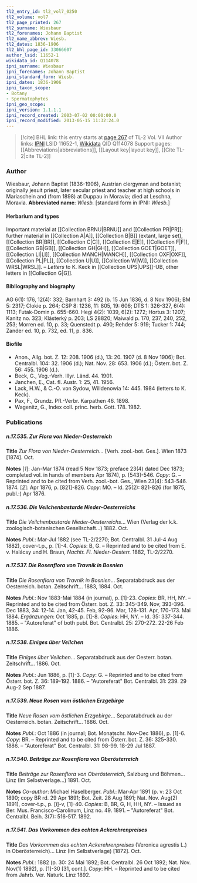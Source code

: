```yaml
---
tl2_entry_id: tl2_vol7_0250
tl2_volume: vol7
tl2_page_printed: 267
tl2_surname: Wiesbaur
tl2_forenames: Johann Baptist
tl2_name_abbrev: Wiesb.
tl2_dates: 1836-1906
tl2_bhl_page_id: 33066607
author_lsid: 11652-1
wikidata_id: Q114078
ipni_surname: Wiesbaur
ipni_forenames: Johann Baptist
ipni_standard_form: Wiesb.
ipni_dates: 1836-1906
ipni_taxon_scope: 
- Botany
- Spermatophytes
ipni_geo_scope: 
ipni_version: 1.1.1.1
ipni_record_created: 2003-07-02 00:00:00.0
ipni_record_modified: 2013-05-15 11:32:24.0
---
```


> [!cite] BHL link: this entry starts at [page 267](https://www.biodiversitylibrary.org/page/33066607) of TL-2 Vol. VII
> Author links: [IPNI](https://www.ipni.org/a/11652-1) LSID 11652-1, [Wikidata](https://www.wikidata.org/wiki/Q114078) QID Q114078
> Support pages: [[Abbreviations|abbreviations]], [[Layout key|layout key]], [[Cite TL-2|cite TL-2]]

### Author

Wiesbaur, Johann Baptist (1836-1906), Austrian clergyman and botanist; originally jesuit priest, later secular priest and teacher at high schools in Mariaschein and (from 1898) at Duppau in Moravia; died at Leschna, Moravia. 
**Abbreviated name**: *Wiesb.* \[standard form in IPNI: *Wiesb.*\]

#### Herbarium and types

Important material at [[Collection BRNU|BRNU]] and [[Collection PR|PR]]; further material in [[Collection A|A]], [[Collection B|B]] (extant, large set), [[Collection BR|BR]], [[Collection C|C]], [[Collection E|E]], [[Collection F|F]], [[Collection GB|GB]], [[Collection GH|GH]], [[Collection GOET|GOET]], [[Collection LI|LI]], [[Collection MANCH|MANCH]], [[Collection OXF|OXF]], [[Collection PL|PL]], [[Collection U|U]], [[Collection W|W]], [[Collection WRSL|WRSL]]. – *Letters* to K. Keck in [[Collection UPS|UPS]]-UB, other letters in [[Collection G|G]].

#### Bibliography and biography

AG 6(1): 176, 12(4): 332; Barnhart 3: 492 (b. 15 Jun 1836, d. 8 Nov 1906); BM 5: 2317; Clokie p. 264; CSP 8: 1236, 11: 805, 19: 606; DTS 1: 326-327, 6(4): 1113; Futak-Domin p. 655-660. Hegi 4(2): 1039, 6(2): 1272; Hortus 3: 1207; Kanitz no. 323; Klásterký p. 203; LS 28820; Maiwald p. 170, 237, 240, 252, 253; Morren ed. 10, p. 33; Quenstedt p. 490; Rehder 5: 919; Tucker 1: 744; Zander ed. 10, p. 732, ed. 11, p. 836.

#### Biofile

- Anon., Allg. bot. Z. 12: 208. 1906 (d.), 13: 20. 1907 (d. 8 Nov 1906); Bot. Centralbl. 104: 32. 1906 (d.); Nat. Nov. 28: 653. 1906 (d.); Österr. bot. Z. 56: 455. 1906 (d.).
- Beck, G., Veg.-Verh. Illyr. Länd. 44. 1901.
- Janchen, E., Cat. fl. Austr. 1: 25, 41. 1956.
- Lack, H.W., & C.-O. von Sydow, Willdenowia 14: 445. 1984 (letters to K. Keck).
- Pax, F., Grundz. Pfl.-Verbr. Karpathen 46. 1898.
- Wagenitz, G., Index coll. princ. herb. Gott. 178. 1982.

### Publications

##### n.17.535. Zur Flora von Nieder-Oesterreich

**Title**
*Zur Flora von Nieder-Oesterreich*... \[Verh. zool.-bot. Ges.\]. Wien 1873 \[1874\]. Oct.

**Notes**
\[*1*\]: Jan-Mar 1874 (read 5 Nov 1873; preface 23(4) dated Dec 1873; completed vol. in hands of members Apr 1874), p. \[543\]-546. *Copy*: G. – Reprinted and to be cited from Verh. zool.-bot. Ges., Wien 23(4): 543-546. 1874.
\[*2*\]: Apr 1876, p. \[821\]-826. *Copy*: MO. – Id. 25(2): 821-826 (for 1875, publ.:) Apr 1876.

##### n.17.536. Die Veilchenbastarde Nieder-Oesterreichs

**Title**
*Die Veilchenbastarde Nieder-Oesterreichs*... Wien (Verlag der k.k. zoologisch-botanischen Gesellschaft...) 1882. Oct.

**Notes**
*Publ*.: Mar-Jul 1882 (see TL-2/2270; Bot. Centralbl. 31 Jul-4 Aug 1882), cover-t.p., p. \[1\]-4. *Copies*: B, G. – Reprinted and to be cited from E. v. Halácsy und H. Braun, *Nachtr. Fl. Nieder-Oesterr.* 1882, TL-2/2270.

##### n.17.537. Die Rosenflora von Travnik in Bosnien

**Title**
*Die Rosenflora von Travnik in Bosnien*... Separatabdruck aus der Oesterreich. botan. Zeitschrift... 1883, 1884. Oct.

**Notes**
*Publ*.: Nov 1883-Mai 1884 (in journal), p. \[1\]-23. *Copies*: BR, HH, NY. – Reprinted and to be cited from Österr. bot. Z. 33: 345-349. Nov, 393-396. Dec 1883, 34: 12-14. Jan, 42-45. Feb, 92-96. Mar, 128-131. Apr, 170-173. Mai 1884.
*Ergänzungen*: Oct 1885, p. \[1\]-8. *Copies*: HH, NY. – Id. 35: 337-344. 1885. – "Autoreferat" of both publ. Bot. Centralbl. 25: 270-272. 22-26 Feb 1886.

##### n.17.538. Einiges über Veilchen

**Title**
*Einiges über Veilchen*... Separatabdruck aus der Oesterr. botan. Zeitschrift... 1886. Oct.

**Notes**
*Publ*.: Jun 1886, p. \[1\]-3. *Copy*: G. – Reprinted and to be cited from Österr. bot. Z. 36: 189-192. 1886. – "Autoreferat" Bot. Centralbl. 31: 239. 29 Aug-2 Sep 1887.

##### n.17.539. Neue Rosen vom östlichen Erzgebirge

**Title**
*Neue Rosen vom östlichen Erzgebirge*... Separatabdruck au der Oesterreich. botan. Zeitschrift... 1886. Oct.

**Notes**
*Publ*.: Oct 1886 (in journal; Bot. Monatschr. Nov-Dec 1886), p. \[1\]-6. *Copy*: BR. – Reprinted and to be cited from Österr. bot. Z. 36: 325-330. 1886. – "Autoreferat" Bot. Centralbl. 31: 98-99. 18-29 Jul 1887.

##### n.17.540. Beiträge zur Rosenflora von Oberösterreich

**Title**
*Beiträge zur Rosenflora von Oberösterreich*, Salzburg und Böhmen... Linz (Im Selbstverlage...) 1891. Oct.

**Notes**
*Co-author*: Michael Haselberger.
*Publ*.: Mar-Apr 1891 (p. v: 23 Oct 1890; copy BR rd. 29 Apr 1891; Bot. Zeit. 28 Aug 1891; Nat. Nov. Aug(2) 1891), cover-t.p., p. \[i\]-v, \[1\]-40. *Copies*: B, BR, G, H, HH, NY. – Issued as Ber. Mus. Francisco-Carolinum, Linz no. 49. 1891. – "Autoreferat" Bot. Centralbl. Beih. 3(7): 516-517. 1892.

##### n.17.541. Das Vorkommen des echten Ackerehrenpreises

**Title**
*Das Vorkommen des echten Ackerehrenpreises* (Veronica agrestis L.) in Oberösterreich)... Linz (Im Selbstverlage) \[1872\]. Oct.

**Notes**
*Publ*.: 1882 (p. 30: 24 Mai 1892; Bot. Centralbl. 26 Oct 1892; Nat. Nov. Nov(1) 1892), p. \[1\]-30 \[31, cont.\]. *Copy*: HH. – Reprinted and to be cited from Jahrb. Ver. Naturk. Linz 1892.

